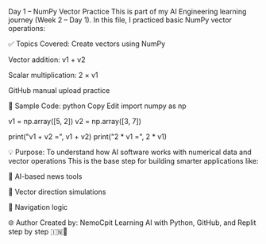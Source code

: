 Day 1 – NumPy Vector Practice
This is part of my AI Engineering learning journey (Week 2 – Day 1).
In this file, I practiced basic NumPy vector operations:

✅ Topics Covered:
Create vectors using NumPy

Vector addition: v1 + v2

Scalar multiplication: 2 × v1

GitHub manual upload practice

🧪 Sample Code:
python
Copy
Edit
import numpy as np

v1 = np.array([5, 2])
v2 = np.array([3, 7])

print("v1 + v2 =", v1 + v2)
print("2 * v1 =", 2 * v1)


💡 Purpose:
To understand how AI software works with numerical data and vector operations
This is the base step for building smarter applications like:

🤖 AI-based news tools

🎯 Vector direction simulations

📡 Navigation logic

🌐 Author
Created by: NemoCpit
Learning AI with Python, GitHub, and Replit step by step 🇮🇳🧠

